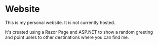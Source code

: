 # Website
This is my personal website. It is not currently hosted. 

It's created using a Razor Page and ASP.NET to show a random greeting and point users to other destinations where you can find me.
